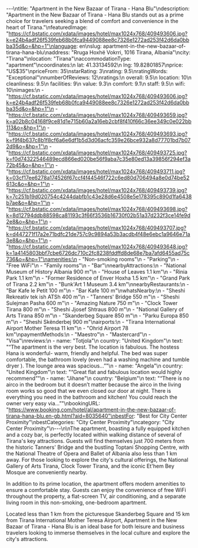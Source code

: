 ---\ntitle: "Apartment in the New Bazaar of Tirana - Hana Blu"\ndescription: "Apartment in the New Bazaar of Tirana - Hana Blu stands out as a prime choice for travelers seeking a blend of comfort and convenience in the heart of Tirana."\nfeaturedImage: "https://cf.bstatic.com/xdata/images/hotel/max1024x768/409493606.jpg?k=e24b4adf26f539feb68b0fca9449088ee8c7326e1272ad253f42d6da0bbba35d&o=&hp=1"\nlanguage: en\nslug: apartment-in-the-new-bazaar-of-tirana-hana-blu\naddress: "Rruga Hoxhë Vokrri, 1016 Tirana, Albania"\ncity: "Tirana"\nlocation: "Tirana"\naccommodationType: "apartment"\ncoordinates:\n  lat: 41.33134592\n  lng: 19.82801857\nprice: "US$35"\npriceFrom: 35\nstarRating: 3\nrating: 9.5\nratingWords: "Exceptional"\nnumberOfReviews: 12\nratings:\n  overall: 9.5\n  location: 10\n  cleanliness: 9.5\n  facilities: 9\n  value: 9.3\n  comfort: 9.1\n  staff: 9.5\n  wifi: 10\nimages:\n  - "https://cf.bstatic.com/xdata/images/hotel/max1024x768/409493606.jpg?k=e24b4adf26f539feb68b0fca9449088ee8c7326e1272ad253f42d6da0bbba35d&o=&hp=1"\n  - "https://cf.bstatic.com/xdata/images/hotel/max1024x768/409493659.jpg?k=a02b8c04168f9ce81d1e715b60a2a16eb2cbf8f410f66c36ee349c0e022bb113&o=&hp=1"\n  - "https://cf.bstatic.com/xdata/images/hotel/max1024x768/409493693.jpg?k=f9f4b637c8b1f8cf6a6e6df1b5d3d06acfc359e26bce932a8d77701bd7b072d9&o=&hp=1"\n  - "https://cf.bstatic.com/xdata/images/hotel/max1024x768/409493725.jpg?k=f0d74322546489ecd866ed020be56f9aba7c35e80ed13a39856f294ef3a72b45&o=&hp=1"\n  - "https://cf.bstatic.com/xdata/images/hotel/max1024x768/409493711.jpg?k=03cf17ee6278a174526f67ccf4f44546f722c6ed80d706494a8e0d74be52613c&o=&hp=1"\n  - "https://cf.bstatic.com/xdata/images/hotel/max1024x768/409493739.jpg?k=7c251b19d020754c4244dabfb1c43e28d6e4508e5e178395c890d1fa6438b7ae&o=&hp=1"\n  - "https://cf.bstatic.com/xdata/images/hotel/max1024x768/409493698.jpg?k=8d12794ddb88598ca81193c3f66f3536b16730f02b51a37d232f3ce14fe9d2e8&o=&hp=1"\n  - "https://cf.bstatic.com/xdata/images/hotel/max1024x768/409493707.jpg?k=d447271f17a2e71bdfc21de757c9c9894a53b3acdb4f48e6ebc1a9646e71a3e8&o=&hp=1"\n  - "https://cf.bstatic.com/xdata/images/hotel/max1024x768/409493648.jpg?k=1a4145803bbf7cbe6726dc710c2fc8238fddffd8de68e7ba7afd6455ad75c736&o=&hp=1"\namenities:\n  - "Non-smoking rooms"\n  - "Parking"\n  - "Free WiFi"\n  - "Family rooms"\n  - "Bar"\nnearbyAttractions:\n  - "National Museum of History Albania 900 m"\n  - "House of Leaves 1.1 km"\n  - "Rinia Park 1.1 km"\n  - "Former Residence of Enver Hoxha 1.5 km"\n  - "Grand Park of Tirana 2.2 km"\n  - "Bunk'Art 1 Museum 3.4 km"\nnearbyRestaurants:\n  - "Bar Kafe le Petit 100 m"\n  - "Bar Kafe 100 m"\nwhatsNearby:\n  - "Sheshi Rekreativ tek ish ATSh 400 m"\n  - "Tanners' Bridge 550 m"\n  - "Sheshi Sulejman Pasha 600 m"\n  - "Amazing Nature 750 m"\n  - "Clock Tower Tirana 800 m"\n  - "Sheshi Jjosef Shtraus 800 m"\n  - "National Gallery of Arts Tirana 850 m"\n  - "Skanderbeg Square 850 m"\n  - "Parku Europa 850 m"\n  - "Sheshi Skënderbej 900 m"\nairports:\n  - "Tirana International Airport Mother Teresa 11 km"\n  - "Ohrid Airport 78 km"\npaymentMethods:\n  - "Maestro"\n  - "Mastercard"\n  - "Visa"\nreviews:\n  - name: "Totjola"\n    country: "United Kingdom"\n    text: "“The apartment is the very best. The location is fabulous. The hostess Hana is wonderful- warm, friendly and helpful. The bed was super comfortable, the bathroom lovely (even had a washing machine and tumble dryer ). The lounge area was spacious...”"\n  - name: "Angela"\n    country: "United Kingdom"\n    text: "“Great flat and fabulous location would highly recommend”"\n  - name: "Jihane"\n    country: "Belgium"\n    text: "“There is no airco in the bedroom but it doesn’t matter because the airco in the living room works so good that we even closed our door at night. There is everything you need in the bathroom and kitchen! You could reach the owner very easy via...”"\nbookingURL: "https://www.booking.com/hotel/al/apartment-in-the-new-bazaar-of-tirana-hana-blu.en-gb.html?aid=8035640"\nbestFor: "Best for City Center Proximity"\nbestCategories: "City Center Proximity"\ncategory: "City Center Proximity"\n---\n\nThe apartment, boasting a fully equipped kitchen and a cozy bar, is perfectly located within walking distance of several of Tirana's key attractions. Guests will find themselves just 700 meters from the historic Tanners' Bridge and the bustling Toptani Shopping Centre, with the National Theatre of Opera and Ballet of Albania also less than 1 km away. For those looking to explore the city's cultural offerings, the National Gallery of Arts Tirana, Clock Tower Tirana, and the iconic Et'hem Bey Mosque are conveniently nearby.

In addition to its prime location, the apartment offers modern amenities to ensure a comfortable stay. Guests can enjoy the convenience of free WiFi throughout the property, a flat-screen TV, air conditioning, and a separate living room in this non-smoking, one-bedroom apartment. 

Located less than 1 km from the picturesque Skanderbeg Square and 15 km from Tirana International Mother Teresa Airport, Apartment in the New Bazaar of Tirana - Hana Blu is an ideal base for both leisure and business travelers looking to immerse themselves in the local culture and explore the city's attractions.
